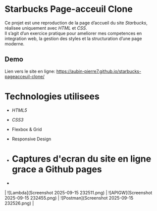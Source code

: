 # Starbucks Page-acceuil Clone

Ce projet est une reproduction de la page d’accueil du site *Starbucks*, réalisee uniquement avec *HTML* et *CSS*.  
Il s’agit d’un exercice pratique pour ameliorer mes competences en integration web, la gestion des styles et la structuration d’une page moderne.

##  Demo
Lien vers le site en ligne: https://aubin-pierre7.github.io/starbucks-pageacceuil-clone/

# Technologies utilisees
- *HTML5*
- *CSS3*
- Flexbox & Grid
- Responsive Design

- # Captures d'ecran du site en ligne grace a Github pages
- 
| ![Lambda](Screenshot 2025-09-15 232511.png) | ![APIGW](Screenshot 2025-09-15 232455.png) | ![Postman](Screenshot 2025-09-15 232526.png) | 

